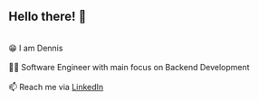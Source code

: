 ## Hello there! 👋

<br>😁 I am Dennis<br>
<br>👨‍💻 Software Engineer with main focus on Backend Development<br>
<br>📫 Reach me via <a href="https://www.linkedin.com/in/fachry-d-4ab68210a/">LinkedIn</a> <br>



<!--
**dennisheraldi/dennisheraldi** is a ✨ _special_ ✨ repository because its `README.md` (this file) appears on your GitHub profile.

Here are some ideas to get you started:

- 🔭 I’m currently working on ...
- 🌱 I’m currently learning ...
- 👯 I’m looking to collaborate on ...
- 🤔 I’m looking for help with ...
- 💬 Ask me about ...
- 📫 Reach me via <a href="https://line.me/ti/p/~dennisheraldi/">LINE</a>
- 😄 Pronouns: he/him
- ⚡ Fun fact: ...
-->
